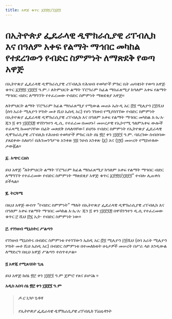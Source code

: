 ```yaml
---
title: አዋጅ ቁጥር ፩፻፳፬/፲፱፻፺
---
```


# በኢትዮጵያ ፌዴራላዊ ዲሞክራሲያዊ ሪፐብሊክ እና በዓለም አቀፍ የልማት ማኅበር መካከል የተደረገውን የብድር ስምምነት ለማጽደቅ የወጣ አዋጅ

በኢትዮጵያ ፌዴራላዊ ዲሞክራሲያዊ ሪፐብሊክ የሕዝብ ተወካዮች ምክር ቤት ጠባቂነት የወጣ አዋጅ ቁጥር ፩፻፳፬ ፲፱፻፺ ዓ.ም.፣ ለትምህርት ልማት ፕሮግራም ከፊል ማስፈጸሚያ ከዓለም አቀፍ የልማት ማኅበር ብድር ለማግኘት የተፈረመው የብድር ስምምነት ማጽደቂያ አዋጅ።

ለትምህርት ልማት ፕሮግራም ከፊል ማስፈጸሚያ የሚውል መጠኑ ኤስ‧ዲ አር ፸፬ ሚሊዮን ፫፻ሺህ (ሰባ አራት ሚሊዮን ሦስት መቶ ሺህ ኤስዲ አር) የሆነ ገንዘብ የሚያስገኘው የብድር ስምምነት በኢትዮጵያ ፌዴራላዊ ዲሞክራሲያዊ ሪፐብሊክ እና በዓለም አቀፍ የልማት ማኅበር መካከል እ·ኤ·አ· ጁን ፬ ቀን ፲፱፻፺፰ ዋሽንግተን ዲ.ሲ. የተፈረመ በመሆኑ፤ መሠረታዊ የኢኮኖሚ ዓለምአቀፍ ውሎች ተፈጻሚ ከመሆናቸው በፊት መጽደቅ ስላለባቸው፤ ይህንኑ የብድር ስምምነት የኢትዮጵያ ፌዴራላዊ ዲሞክራሲያዊ ሪፐብሊክ የሕዝብ ተወካዮች ምክር ቤት ሰኔ ፳፫ ቀን ፲፱፻፺ ዓ.ም. ባደረገው ስብሰባው ያጸደቀው ስለሆነ፤ በሕገመንግሥቱ አንቀጽ ፶፭ ንዑስ አንቀጽ (፩) እና (፲፪) መሠረት የሚከተለው ታውጇል።

#### ፩. አጭር ርዕስ

ይህ አዋጅ “ለትምህርት ልማት ፕሮግራም ከፊል ማስፈጸሚያ ከዓለም አቀፍ የልማት ማኅበር ብድር ለማግኘት የተፈረመው የብድር ስምምነት ማጽደቂያ አዋጅ ቁጥር ፩፻፳፬/፲፱፻፺” ተብሎ ሊጠቀስ ይችላል።

#### ፪. ትርጓሜ

በዚህ አዋጅ ውስጥ “የብድር ስምምነት” ማለት በኢትዮጵያ ፌዴራላዊ ዲሞክራሲያዊ ሪፐብሊክ እና በዓለም አቀፍ የልማት ማኅበር መካከል እ·ኤ·አ· ጁን ፬ ቀን ፲፱፻፺፰ በዋሽንግተን ዲ.ሲ የተፈረመው ቁጥር ፫ ሺህ ፸፯ ኢት‧ የብድር ስምምነት ነው።

#### ፫. የገንዘብ ሚኒስትር ሥልጣን

የገንዘብ ሚኒስትሩ በብድር ስምምነቱ የተገኘውን ኤስዲ አር ፸፬ ሚሊዮን ፫፻ሺህ (ሰባ አራት ሚሊዮን ሦስት መቶ ሺህ ኤስዲ አር) በብድር ስምምነቱ በተመለከቱት ሁኔታዎች መሠረት በሥራ ላይ እንዲውል ለማድረግ በዚህ አዋጅ ሥልጣን ተሰጥቶታል።

#### ፬ አዋጁ የሚጸናበት ጊዜ

ይህ አዋጅ ከሰኔ ፳፫ ቀን ፲፱፻፺ ዓ.ም ጀምሮ የጸና ይሆናል ።

**አዲስ አበባ ሰኔ ፳፫ ቀን ፲፱፻፺ ዓ.ም**

> ##### ዶ ር ነጋሶ ጊዳዳ
>
> ##### የኢትዮጵያ ፌዴራላዊ ዲሞክራሲያዊ ሪፐብሊክ ፕሬዚዳንት